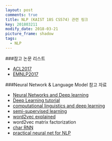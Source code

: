 ```yaml
---
layout: post
comments: true
title: NLP (KAIST 18S CS574) 관련 링크
key: 201803211
modify_date: 2018-03-21
picture_frame: shadow
tags:
  - NLP
---
```


###참고 논문 리스트

- [ACL2017](https://acl2017.wordpress.com/2017/04/05/accepted-papers-and-demonstrations/)
- [EMNLP2017](http://emnlp2017.net/accepted-papers.html)


###Neural Network & Language Model 참고 자료

- [Neural Networks and Deep learning](http://neuralnetworksanddeeplearning.com/index.html)
- [Deep Learning tutorial](http://ufldl.stanford.edu/tutorial/)
- [computational linguistics and deep learning](https://www.mitpressjournals.org/doi/pdf/10.1162/COLI_a_0023)
- [semi-supervised learning](http://www.aclweb.org/anthology/P/P10/P10-1040.pdf)
- [word2vec explained](https://www.cs.bgu.ac.il/~yoavg/publications/negative-sampling.pdf)
- word2vec matrix factorization
- [char RNN](http://karpathy.github.io/2015/05/21/rnn-effectiveness/)
- [practical neural net for NLP](https://github.com/clab/dynet_tutorial_examples)

<!--more-->
